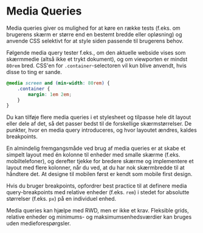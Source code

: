 # Media Queries

Media queries giver os mulighed for at køre en række tests (f.eks. om brugerens skærm er større end en bestemt bredde eller opløsning) og anvende CSS selektivt for at style siden passende til brugerens behov.

Følgende media query tester f.eks., om den aktuelle webside vises som skærmmedie (altså ikke et trykt dokument), og om viewporten er mindst `80rem` bred. CSS'en for `.container`-selectoren vil kun blive anvendt, hvis disse to ting er sande.

```css
@media screen and (min-width: 80rem) {
    .container {
        margin: 1em 2em;
    }
}
```

Du kan tilføje flere media queries i et stylesheet og tilpasse hele dit layout eller dele af det, så det passer bedst til de forskellige skærmstørrelser. De punkter, hvor en media query introduceres, og hvor layoutet ændres, kaldes breakpoints.

En almindelig fremgangsmåde ved brug af media queries er at skabe et simpelt layout med én kolonne til enheder med smalle skærme (f.eks. mobiltelefoner), og derefter tjekke for bredere skærme og implementere et layout med flere kolonner, når du ved, at du har nok skærmbredde til at håndtere det. At designe til mobilen først er kendt som mobile first design.

Hvis du bruger breakpoints, opfordrer best practice til at definere media query-breakpoints med relative enheder (f.eks. `rem`) i stedet for absolutte størrelser (f.eks. `px`) på en individuel enhed.

Media queries kan hjælpe med RWD, men er ikke et krav. Fleksible grids, relative enheder og minimums- og maksimumsenhedsværdier kan bruges uden medieforespørgsler.
